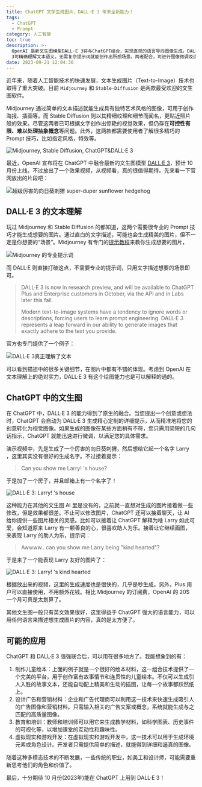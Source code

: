 ```yaml
---
title: ChatGPT 文字生成图片，DALL·E 3 带来全新能力！
tags:
  - ChatGPT
  - Prompt
category: 人工智能
toc: true
description: >-
  OpenAI 最新文生图模型DALL·E 3将与ChatGPT结合，实现直观的语言导向图像生成。DALL·E
  3可精确理解文本语义，无需复杂提示词就能创作出所想场景。两者配合，可进行图像微调及连贯对话。应用场景广泛，如儿童绘本、广告设计、教育培训等。
date: 2023-09-21 12:04:30
---
```



近年来，随着人工智能技术的快速发展，文本生成图片（Text-to-Image）技术也取得了重大突破。目前 `Midjourney` 和 `Stable-Diffusion` 是两款最受欢迎的文生图软件。

Midjourney 通过简单的文本描述就能生成具有独特艺术风格的图像，可用于创作海报、插画等。而 Stable Diffusion 则以其精细纹理和细节而闻名，更贴近照片般的效果。尽管这两者已可根据文字创作出惊艳的视觉效果，但仍存在**可控性有限、难以处理抽象概念**等问题。此外，这两款都需要使用者了解很多精巧的 Prompt 技巧，比如指定风格，特效等。

![Midjourney, Stable Diffusion, ChatGPT&DALL·E 3](https://slefboot-1251736664.file.myqcloud.com/20230921_chatgpt_dalle3_coming_vs.png)

<!-- more -->

最近，OpenAI 宣布将在 ChatGPT 中融合最新的文生图模型 [DALL·E 3](https://openai.com/dall-e-3)，预计 10 月份上线。不过放出了一个效果视频，从视频看，真的很值得期待。先来看一下官网放出的片段吧：

![超级厉害的向日葵刺猬 super-duper sunflower hedgehog](https://slefboot-1251736664.file.myqcloud.com/20230921_chatgpt_dalle3_coming_preview.gif)

## DALL·E 3 的文本理解

玩过 Midjourney 和 Stable Diffusion 的都知道，这两个需要很专业的 Prompt 技巧才能生成想要的图片。通过直白的文字描述，可能也会生成精美的图片，但不一定是你想要的“场景”。Midjourney 有专门的[提示教程](https://docs.midjourney.com/docs/explore-prompting)来教你生成想要的图片，

![Midjourney 的专业提示词](https://slefboot-1251736664.file.myqcloud.com/20230921_chatgpt_dalle3_coming_midjourney.png)

而 DALL·E 则直接打破这点，不需要专业的提示词，只用文字描述想要的场景即可。

> DALL·E 3 is now in research preview, and will be available to ChatGPT Plus and Enterprise customers in October, via the API and in Labs later this fall.
>  
> Modern text-to-image systems have a tendency to ignore words or descriptions, forcing users to learn prompt engineering. DALL·E 3 represents a leap forward in our ability to generate images that exactly adhere to the text you provide.

官方也专门提供了一个例子：

![DALL·E 3真正理解了文本](https://slefboot-1251736664.file.myqcloud.com/20230921_chatgpt_dalle3_coming_case.png)

可以看到描述中的很多关键细节，在图片中都有不错的体现。考虑到 OpenAI 在文本理解上的绝对实力，DALL·E 3 有这个绘图能力也是可以解释的通的。

## ChatGPT 中的文生图

在 ChatGPT 中，DALL·E 3 的能力得到了原生的融合。当您提出一个创意或想法时，ChatGPT 会自动为 DALL·E 3 生成精心定制的详细提示，从而精准地将您的创意转化为视觉图像。如果生成的图像在某些方面稍有不符，您只需用简短的几句话指示，ChatGPT 就能迅速进行微调，以满足您的具体需求。

演示视频中，先是生成了一个厉害的向日葵刺猬，然后想给它起一个名字 Larry ，这里其实没有很好的生成名字。不过接着提示：

> Can you show me Larry! 's house?

于是加了一个房子，并且邮箱上有一个名字了！

![DALL·E 3: Larry! 's house](https://slefboot-1251736664.file.myqcloud.com/20230921_chatgpt_dalle3_coming_house.png)

这种能力在其他的文生图 AI 里是没有的，之前就一直想对生成的图片接着做一些修改，但是效果都很差。不止可以修改图片，ChatGPT 还可以接着聊天，让 AI 给你提供一些图片相关的灵感。比如可以接着让 ChatGPT 解释为啥 Larry 如此可爱，会知道原来 Larry 有一颗善良的心，很喜欢助人为乐。接着让它继续画图，来表现 Larry 的助人为乐，提示词：

> Awwww.. can you show me Larry being "kind hearted"?

于是来了一个能表现 Larry 友好的图片了：

![DALL·E 3: Larry! 's kind hearted](https://slefboot-1251736664.file.myqcloud.com/20230921_chatgpt_dalle3_coming_kind.png)

根据放出来的视频，这里的生成速度也是很快的，几乎是秒生成。另外，Plus 用户可以直接使用，不用额外花钱。相比 Midjourney 的订阅费，OpenAI 的 20$ 一个月可真是太划算了。

其他文生图一般只有英文效果很好，这里得益于 ChatGPT 强大的语言能力，可以用任何语言来描述想生成图片的内容，真的是太方便了。 

## 可能的应用

ChatGPT 和 DALL·E 3 强强联合后，可以用在很多地方了。我能想象到的有：

1. 制作儿童绘本：上面的例子就是一个很好的绘本材料，这一组合技术提供了一个完美的平台，用于创作富有故事情节和连贯性的儿童绘本。不仅可以生成引人入胜的故事文本，还能自动配上精美和生动的插图，让每一个故事都跃然纸上。
2. 设计广告和营销材料：企业和广告代理商可以利用这一技术来快速生成吸引人的广告图像和营销材料。只需输入相关的广告文案或概念，系统就能生成与之匹配的高质量图像。
3. 教育和培训：教师和培训师可以用它来生成教学材料，如科学图表、历史事件的可视化等，以增加课堂的互动性和趣味性。
4. 虚拟现实和游戏开发：在虚拟现实和游戏开发中，这一技术可以用于生成环境元素或角色设计。开发者只需提供简单的描述，就能得到详细和逼真的图像。

随着这种多模态技术的不断发展，一些传统的职业，如美工和设计师，可能需要重新思考他们的角色和价值了。

最后，十分期待 10 月份(2023年)能在 ChatGPT 上用到 DALL·E 3！
